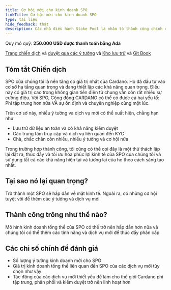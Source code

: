 ```yaml
---
title: Cơ hội mới cho kinh doanh SPO
linkTitle: Cơ hội mới cho kinh doanh SPO
type: tài liệu
hide_feedback: thật
description: Các nhà điều hành Stake Pool là nhân tố thành công chính của Cardano. Với cơ sở hạ tầng và khả năng của họ, các dịch vụ mới quan trọng có thể được tạo ra
---
```


Quy mô quỹ: **250.000 USD được thanh toán bằng Ada**

[Trang chiến dịch](https://cardano.ideascale.com/a/campaign-home/26245) và [duyệt qua các ý tưởng](https://cardano.ideascale.com/a/ideas/top/campaign-filter/byids/campaigns/26245/stage/unspecified) và [Kho lưu trữ](https://github.com/Catalyst-Challenges/F7-New-SPO-Business-Opportunities) và [Git Book](https://quality-assurance-dao.gitbook.io/catalyst-fund-7-challenges/fund-7/new-spo-business-opportunities)

## Tóm tắt Chiến dịch

SPO của chúng tôi là nền tảng có giá trị nhất của Cardano. Họ đã đầu tư vào cơ sở hạ tầng quan trọng và đang thiết lập các khả năng quan trọng. Điều này có giá trị cao trong không gian tiền điện tử chung vẫn còn rất nhiều sự cường điệu. Với SPO, Cộng đồng CARDANO có thể có được cả hai yếu tố: Phi tập trung hơn nữa VÀ sự ổn định và chuyên nghiệp cùng một lúc.

Trên cơ sở này, nhiều ý tưởng và dịch vụ mới có thể xuất hiện, chẳng hạn như

- Lưu trữ dữ liệu an toàn và có khả năng kiểm duyệt
- Các trung tâm truy cập và dịch vụ liên quan đến KYC
- Chà, chắc chắn còn nhiều, nhiều ý tưởng và cơ hội nữa

Trong trường hợp thành công, tôi cũng có thể coi đây là một thử thách lặp lại đặt ra, thúc đẩy và tối ưu hóa phúc lợi kinh tế của SPO của chúng tôi và sử dụng tất cả các khả năng hiện tại và tương lai của họ theo cách sáng tạo nhất.

## Tại sao nó lại quan trọng?

Trở thành một SPO sẽ hấp dẫn về mặt kinh tế. Ngoài ra, có những cơ hội tuyệt vời để thêm các ý tưởng và dịch vụ mới

## Thành công trông như thế nào?

Mô hình kinh doanh tổng thể của SPO có thể trở nên hấp dẫn hơn nữa và chúng tôi có thể thêm các tính năng và dịch vụ mới để thúc đẩy phân cấp

## Các chỉ số chính để đánh giá

- Số lượng ý tưởng kinh doanh mới cho SPO
- Giá trị kinh doanh tổng thể liên quan đến SPO của các dịch vụ mới tùy chọn như vậy
- Tác động của các dịch vụ mới thiết yếu để làm cho thế giới Cardano phi tập trung, phân phối và kiểm duyệt trở nên linh hoạt hơn
